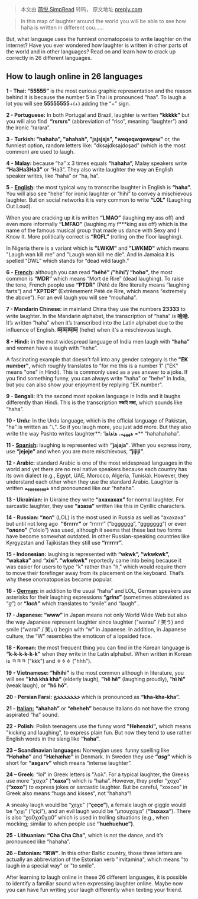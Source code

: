> 本文由 [简悦 SimpRead](http://ksria.com/simpread/) 转码， 原文地址 [preply.com](https://preply.com/en/d/laughing-around-the-world-map--lp)

> In this map of laughter around the world you will be able to see how haha is written in different cou......

But, what language uses the funniest onomatopoeia to write laughter on the internet? Have you ever wondered how laughter is written in other parts of the world and in other languages? Read on and learn how to crack up correctly in 26 different languages.

How to laugh online in 26 languages 
------------------------------------

**1 - Thai: “55555”** is the most curious graphic representation and the reason behind it is because the number 5 in Thai is pronounced “haa”. To laugh a lot you will see **55555555**+(+) adding the “+” sign.

**2 - Portuguese:** In both Portugal and Brazil, laughter is written **“kkkkk”** but you will also find  **“rsrsrs”** (abbreviation of “riso”, meaning “laughter”) and the ironic “rarara”. 

**3 - Turkish: "hahaha", "ahahah", "jsjsjsjs", "weqeqwqewqew"** or, the funniest option, random letters like: "dksajdksajdoşad" (which is the most common) are used to laugh.

**4 - Malay:** because “ha” x 3 times equals **“hahaha”,** Malay speakers write **“Ha3Ha3Ha3”** or “Ha3”. They also write laughter the way an English speaker writes, like “haha” or “ha, ha”.

**5 -** [**English**](https://preply.com/en/learn/english)**:** the most typical way to transcribe laughter in English is **“haha”.** You will also see “hehe” for ironic laughter or “hihi” to convey a mischievous laughter. But on social networks it is very common to write **“LOL”** (Laughing Out Loud). 

When you are cracking up it is written **“LMAO”** (laughing my ass off) and even more informally **“LMFAO”** (laughing my f***king ass off) which is the name of the famous musical group that made us dance with Sexy and I Know It. More politically correct is **“ROFL”** (rolling on the floor laughing).

In Nigeria there is a variant which is **"LWKM"** and **"LWKMD"** which means "Laugh wan kill me" and "Laugh wan kill me die". And in Jamaica it is spelled “DWL” which stands for “dead wild laugh.”

**6 -** [**French**](https://preply.com/en/learn/french)**:** although you can read **“héhé” /”hihi”/ “hoho”**, the most common is **“MDR”** which means “Mort de Rire” (dead laughing). To raise the tone, French people use **“PTDR”** (Pété de Rire literally means “laughing farts”) and **“XPTDR”** (Extrêmement Pété de Rire, which means “extremely the above”). For an evil laugh you will see “mouhaha”.

**7 - Mandarin Chinese:** in mainland China they use the numbers **23333** to write laughter. In the Mandarin alphabet, the transcription of “haha” is **哈哈.** It’s written “haha” when it’s transcribed into the Latin alphabet due to the influence of English. **呵呵呵呵** (hehe) when it's a mischievous laugh.

**8 - Hindi:** in the most widespread language of India men laugh with **“haha”** and women have a laugh with “hehe”. 

A fascinating example that doesn't fall into any gender category is the **"EK number"**, which roughly translates to "for me this is a number 1" ("EK" means "one" in Hindi). This is commonly used as a yes answer to a joke. If you find something funny, you can always write "haha" or "hehe" in India, but you can also show your enjoyment by replying "EK number".

**9 - Bengali:** It’s the second most spoken language in India and it laughs differently than Hindi. This is the transcription **মজাই মজা,** which sounds like “haha”.

**10 - Urdu:** In the Urdu language, which is the official language of Pakistan, "ha" is written as "ہا". So if you laugh more, you just add more. But they also write the way Pashto writes laughter**: ‘ههههه، هاهاها =** “hahahahaha”.

**11 -** [**Spanish**](https://preply.com/en/learn/spanish)**:** laughing is represented with **“jajaja”**. When you express irony, use **“jejeje”** and when you are more mischievous, **“jijiji”**.

**12 - Arabic:** standard Arabic is one of the most widespread languages in the world and yet there are no real native speakers because each country has its own dialect (e.g., Egypt, UAE, Morocco, Algeria, Tunisia). However, they understand each other when they use the standard Arabic. Laughter is written ههههههههه**ه** and pronounced like our “hahaha”.

**13 - Ukrainian:** in Ukraine they write **“ахахахах”** for normal laughter. For sarcastic laughter, they use **“азаза”** written like this in Cyrillic characters.

**14 - Russian: “лол”** (LOL) is the most used in Russia as well as “axaxaxa” but until not long ago  **“бггггг”** or “ггггг” (“bgggggg”, “ggggggg”) or even **"ололo"** (“ololo”) was used, although it seems that these last two forms have become somewhat outdated. In other Russian-speaking countries like Kyrgyzstan and Tajikistan they still use **“гггггг”.**

**15 - Indonesian:** laughing is represented with **“wkwk”, “wkwkwk”, “wakaka”** and **“xixi”. "wkwkwk"** reportedly came into being because it was easier for users to type "k" rather than "h," which would require them to move their forefinger away from its placement on the keyboard. That’s why these onomatopoeias became popular.

**16 -** [**German**](https://preply.com/en/learn/german)**:** in addition to the usual “haha” and LOL, German speakers use asterisks for their laughing expressions **“*grins*”** (sometimes abbreviated as “*g*”) or **“*lach*”** which translates to “smile” and “laugh” .

**17 - Japanese: “www”** in Japan means not only World Wide Web but also the way Japanese represent laughter since laughter ("warau" / 笑う) and smile (“warai" / 笑い) begin with “w” in Japanese. In addition, in Japanese culture, the “W” resembles the emoticon of a lopsided face.

**18 - Korean:** the most frequent thing you can find in the Korean language is **“k-k-k-k-k-k”** when they write in the Latin alphabet. When written in Korean is ㅋㅋㅋ ("kkk") and ㅎㅎㅎ ("hhh").

**19 - Vietnamese: “hihihi”** is the most common although in literature, you will see **"khà khà khà"** (elderly laugh), **"hê hê"** (laughing proudly), "**hì hì"** (weak laugh), or **"hô hô".** 

**20 - Persian Farsi: خخخخخخخخ** which is pronounced as **“kha-kha-kha”.**

**21 -** [**Italian:**](https://preply.com/en/learn/italian) **“ahahah”** or **“eheheh”** because Italians do not have the strong aspirated “ha” sound. 

**22 - Polish:** Polish teenagers use the funny word **"Heheszki",** which means "kicking and laughing", to express plain fun. But now they tend to use rather English words in the slang like **“haha”.**

**23 – Scandinavian languages:** Norwegian uses  funny spelling like **“Høhøhø”** and **“Hæhæhæ”** in Denmark. In Sweden they use **“*asg*”** which is short for **“asgarv”** which means “intense laughter”.

**24 – Greek:** “lol” in Greek letters is "λολ". For a typical laughter, the Greeks use more "χαχα" (**“xaxa”**) which is “haha”. However, they prefer “χοχο” (**“xoxo”**) to express jokes or sarcastic laughter. But be careful, “xoxoxo” in Greek also means “hugs and kisses”, not “hahaha”! 

A sneaky laugh would be “χεχε” (**“çeçe”**), a female laugh or giggle would be “χιχι” (“çiçi”), and an evil laugh would be “μπουχαχα” (**“buxaxa”**). There is also “χα0χα0χα0” which is used in trolling situations (e.g., when mocking; similar to when people use **“huehuehue”)**.

**25 - Lithuanian: “Cha Cha Cha”**, which is not the dance, and it’s pronounced like “hahaha”.

**26 – Estonian: “IRW”**. In this other Baltic country, those three letters are actually an abbreviation of the Estonian verb "irvitamina", which means "to laugh in a special way" or "to smile".

After learning to laugh online in these 26 different languages, it is possible to identify a familiar sound when expressing laughter online. Maybe now you can have fun writing your laugh differently when texting your friend.